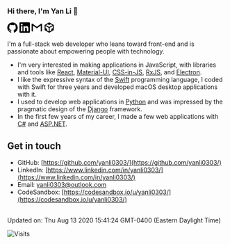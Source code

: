 ### Hi there, I'm Yan Li 👋

<!--SHIELDS_BEGIN-->
[<img alt="Yan Li - GitHub" src="https://raw.githubusercontent.com/yanli0303/yanli0303/master/shields/GitHub-yanli0303-icon-only-flat.png" width="24" height="24" />](https://github.com/yanli0303/)
[<img alt="Yan Li - LinkedIn" src="https://raw.githubusercontent.com/yanli0303/yanli0303/master/shields/LinkedIn-yanli0303-icon-only-flat.png" width="24" height="24" />](https://www.linkedin.com/in/yanli0303/)
[<img alt="Yan Li - Email" src="https://raw.githubusercontent.com/yanli0303/yanli0303/master/shields/Email-yanli0303@outlook.com-icon-only-flat.png" width="24" height="24" />](mailto:yanli0303@outlook.com)
[<img alt="Yan Li - CodeSandbox" src="https://raw.githubusercontent.com/yanli0303/yanli0303/master/shields/CodeSandbox-yanli0303-icon-only-flat.png" width="24" height="24" />](https://codesandbox.io/u/yanli0303/)
<!--SHIELDS_END-->

I'm a full-stack web developer who leans toward front-end and is passionate about empowering people with technology.

- I'm very interested in making applications in JavaScript, with libraries and tools like [React](https://reactjs.org/), [Material-UI](https://material-ui.com/), [CSS-in-JS](https://cssinjs.org/), [RxJS](https://rxjs.dev/), and [Electron](https://www.electronjs.org/).
- I like the expressive syntax of the [Swift](https://swift.org/) programming language, I coded with Swift for three years and developed macOS desktop applications with it.
- I used to develop web applications in [Python](https://www.python.org/) and was impressed by the pragmatic design of the [Django](https://www.djangoproject.com/) framework.
- In the first few years of my career, I made a few web applications with [C#](https://docs.microsoft.com/en-us/dotnet/csharp/) and [ASP.NET](https://dotnet.microsoft.com/apps/aspnet).

## Get in touch

<!--GET_IN_TOUCH_BEGIN-->
- GitHub: [https://github.com/yanli0303/](https://github.com/yanli0303/)
- LinkedIn: [https://www.linkedin.com/in/yanli0303/](https://www.linkedin.com/in/yanli0303/)
- Email: [yanli0303@outlook.com](mailto:yanli0303@outlook.com)
- CodeSandbox: [https://codesandbox.io/u/yanli0303/](https://codesandbox.io/u/yanli0303/)
<!--GET_IN_TOUCH_END-->

<br/>
Updated on: Thu Aug 13 2020 15:41:24 GMT-0400 (Eastern Daylight Time)
<br/>

![Visits](https://enhrg2qpogcatw6.m.pipedream.net)
